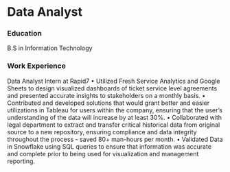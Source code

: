 # Data Analyst

### Education
B.S in Information Technology

### Work Experience
Data Analyst Intern at Rapid7
• Utilized Fresh Service Analytics and Google Sheets to design visualized dashboards of ticket service level agreements and presented accurate insights to stakeholders on a monthly basis.
• Contributed and developed solutions that would grant better and easier utilizations in Tableau for users within the company, ensuring that the user’s understanding of the data will increase by at least 30%.
• Collaborated with legal department to extract and transfer critical historical data from original source to a new repository, ensuring compliance and data integrity throughout the process - saved 80+ man-hours per month.
• Validated Data in Snowflake using SQL queries to ensure that information was accurate and complete prior to being used for visualization and management reporting.
